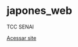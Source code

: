 # japones_web
TCC SENAI

 <a href="https://eduhoff.github.io/japones_web/index.html" target="_blank" rel="external">Acessar site</a>